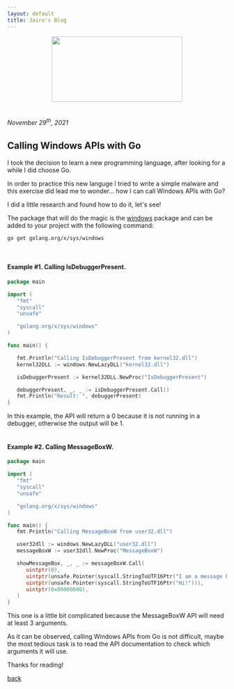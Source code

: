 ```yaml
---
layout: default
title: Jairo's Blog
---
```


<center>
<img src="http://127.0.0.1:4000/images/golangLogoGopher.png" style="width:300px;height:150px;">
</center>
<br>
<h6>November 29<sup>th</sup>, 2021</h6>
<h2>Calling Windows APIs with Go</h2>
I took the decision to learn a new programming language, after looking for a while I did choose Go.

In order to practice this new languge I tried to write a simple malware and this exercise did lead
me to wonder... how I can call Windows APIs with Go?

I did a little research and found how to do it, let's see!

The package that will do the magic is the <a href="https://pkg.go.dev/golang.org/x/sys/windows">windows</a> package and can be added to your project with the following command:

<pre><code>go get golang.org/x/sys/windows</code></pre>
<br>
<h4>Example #1. Calling IsDebuggerPresent.</h4>

```go
package main

import (
   "fmt"
   "syscall"
   "unsafe"

   "golang.org/x/sys/windows"
)

func main() {

   fmt.Println("Calling IsDebuggerPresent from kernel32.dll")
   kernel32DLL := windows.NewLazyDLL("kernel32.dll")

   isDebuggerPresent := kernel32DLL.NewProc("IsDebuggerPresent")

   debuggerPresent, _, _ := isDebuggerPresent.Call()
   fmt.Println("Result: ", debuggerPresent)
}
```

In this example, the API will return a 0 because it is not running in a debugger, otherwise the
output will be 1.
<br>
<br>
<h4>Example #2. Calling MessageBoxW.</h4>

```go
package main

import (
   "fmt"
   "syscall"
   "unsafe"

   "golang.org/x/sys/windows"
)

func main() {
   fmt.Println("Calling MessageBoxW from user32.dll")

   user32dll := windows.NewLazyDLL("user32.dll")
   messageBoxW := user32dll.NewProc("MessageBoxW")

   showMessageBox, _, _ := messageBoxW.Call(
      uintptr(0),
      uintptr(unsafe.Pointer(syscall.StringToUTF16Ptr("I am a message box! :)"))),
      uintptr(unsafe.Pointer(syscall.StringToUTF16Ptr("Hi!"))),
      uintptr(0x00000000),
   )
}
```

This one is a little bit complicated because the MessageBoxW API will need at least 3 arguments.

As it can be observed, calling Windows APIs from Go is not difficult, maybe the most tedious task is to
read the API documentation to check which arguments it will use.

Thanks for reading!







[back](./)
